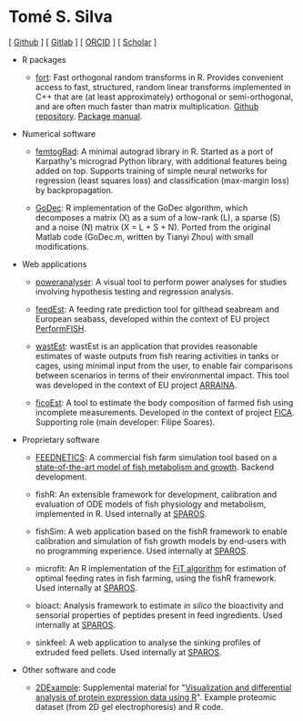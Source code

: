 Tomé S. Silva 
====================
[ [Github](https://tomessilva.github.io/) ] [ [Gitlab](https://gitlab.com/t.s.silva/)  ] [ [ORCID](https://orcid.org/0000-0002-9434-8686) ] [ [Scholar](https://scholar.google.com/citations?hl=en&user=Z1dFRJEAAAAJ&view_op=list_works&sortby=pubdate) ]

* R packages

  * [fort](https://tomessilva.github.io/fort): Fast orthogonal random transforms in R. Provides convenient access to fast, structured, random linear transforms implemented in C++ that are (at least approximately) orthogonal or semi-orthogonal, and are often much faster than matrix multiplication. [Github repository](https://github.com/tomessilva/fort). [Package manual](https://tomessilva.github.io/manuals/fort_0.0.1.pdf).


* Numerical software

  * [femtogRad](https://gitlab.com/t.s.silva/femtograd): A minimal autograd library in R. Started as a port of Karpathy's micrograd Python library, with additional features being added on top. Supports training of simple neural networks for regression (least squares loss) and classification (max-margin loss) by backpropagation.
 
  * [GoDec](https://gitlab.com/t.s.silva/godec): R implementation of the GoDec algorithm, which decomposes a matrix (X) as a sum of a low-rank (L), a sparse (S) and a noise (N) matrix (X = L + S + N). Ported from the original Matlab code (GoDec.m, written by Tianyi Zhou) with small modifications.


* Web applications

  * [poweranalyser](https://sparos.shinyapps.io/poweranalyser_1/): A visual tool to perform power analyses for studies involving hypothesis testing and regression analysis.
  
  * [feedEst](https://webtools.sparos.pt/feedest/): A feeding rate prediction tool for gilthead seabream and European seabass, developed within the context of EU project [PerformFISH](https://web.archive.org/web/20230714003419/http://performfish.eu/).
  
  * [wastEst](https://webtools.sparos.pt/wastest/): wastEst is an application that provides reasonable estimates of waste outputs from fish rearing activities in tanks or cages, using minimal input from the user, to enable fair comparisons between scenarios in terms of their environmental impact. This tool was developed in the context of EU project [ARRAINA](http://web.archive.org/web/20210923211938/https://arraina.eu/).
  
  * [ficoEst](https://webtools.sparos.pt/ficoest/): A tool to estimate the body composition of farmed fish using incomplete measurements. Developed in the context of project [FICA](https://www.sparos.pt/projects/fica/). Supporting role (main developer: Filipe Soares).


* Proprietary software

  * [FEEDNETICS](https://www.sparos.pt/products/#feednetics): A commercial fish farm simulation tool based on a [state-of-the-art model of fish metabolism and growth](https://doi.org/10.3390/jmse11030472). Backend development.

  * fishR: An extensible framework for development, calibration and evaluation of ODE models of fish physiology and metabolism, implemented in R. Used internally at [SPAROS](https://www.sparos.pt/).
  
  * fishSim: A web application based on the fishR framework to enable calibration and simulation of fish growth models by end-users with no programming experience. Used internally at [SPAROS](https://www.sparos.pt/).
  
  * microfit: An R implementation of the [FiT algorithm](https://www.sparos.pt/products/#fit) for estimation of optimal feeding rates in fish farming, using the fishR framework. Used internally at [SPAROS](https://www.sparos.pt/).
  
  * bioact: Analysis framework to estimate *in silico* the bioactivity and sensorial properties of peptides present in feed ingredients. Used internally at [SPAROS](https://www.sparos.pt/).
  
  * sinkfeel: A web application to analyse the sinking profiles of extruded feed pellets. Used internally at [SPAROS](https://www.sparos.pt/).
  
  
* Other software and code

  * [2DExample](https://tomessilva.github.io/2DExample): Supplemental material for "[Visualization and differential analysis of protein expression data using R](http://web.archive.org/web/20220311094808/https://sapientia.ualg.pt/bitstream/10400.1/9779/1/manuscript_final.pdf)". Example proteomic dataset (from 2D gel electrophoresis) and R code.
